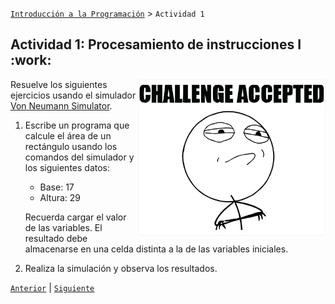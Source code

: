 [`Introducción a la Programación`](../../README.md) > `Actividad 1`

## Actividad 1: Procesamiento de instrucciones I :work:

<img src="imagenes/reto.gif" align="right" width="300" height="250">

Resuelve los siguientes ejercicios usando el simulador [Von Neumann Simulator](http://vnsimulator.altervista.org/).

1. Escribe un programa que calcule el área de un rectángulo usando los comandos del simulador y los siguientes datos:

   - Base: 17
   - Altura: 29

   Recuerda cargar el valor de las variables. El resultado debe almacenarse en una celda distinta a la de las variables iniciales.

2. Realiza la simulación y observa los resultados.

[`Anterior`](../sesion01/README.md) | [`Siguiente`](../sesion02/README.md)
